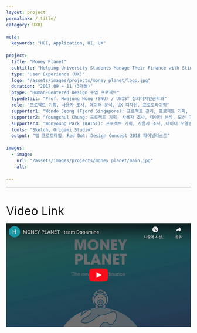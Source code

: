 ```yaml
---
layout: project
permalink: /:title/
category: UXUI

meta:
  keywords: "HCI, Application, UI, UX"

project:
  title: "Money Planet"
  subtitle: "Helping University Students Manage Their Finance with Stimulating Behavior Change"
  type: "User Experience (UX)"
  logo: "/assets/images/projects/money_planet/logo.jpg"
  duration: "2017.09 ~ 11 (3개월)"
  ptype: "Human-Centered Design 수업 프로젝트"
  typedetail: "Prof. Hwajung Hong (SNU) / UNIST 창의디자인공학과"
  role: "프로젝트 기획, 사용자 조사, 데이터 분석, UX 디자인, 프로토타이핑"
  supporter1: "Wondo Jeong (Fjord Singapore): 프로젝트 관리, 프로젝트 기획, 사용자 조사, 데이터 모델링, UI 디자인, 프로토타이핑"
  supporter2: "Youngchul Chung: 프로젝트 기획, 사용자 조사, 데이터 분석, 모션 디자인"
  supporter3: "Wonyoung Park (KAIST): 프로젝트 기획, 사용자 조사, 데이터 모델링, UI 디자인, 프로토타이핑"
  tools: "Sketch, Origami Studio"
  output: "앱 프로토타입, Red Dot: Design Concept 2018 파이널리스트"

images:
  - image:
    url: "/assets/images/projects/money_planet/main.jpg"
    alt:

---
```

---
<br>

<font size="6em">Video Link</font>
<br>

<p align="center">
  <a href="https://youtu.be/WebD6vN2rt8">
  <img src="/assets/images/projects/money_planet/video.png">
  </a>
</p>  
<br><br><br><br><br><br>
